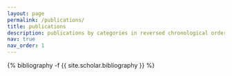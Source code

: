 ```yaml
---
layout: page
permalink: /publications/
title: publications
description: publications by categories in reversed chronological order. * means the corresponding author.
nav: true
nav_order: 1
---
```

<!-- _pages/publications.md -->
<div class="publications">

{% bibliography -f {{ site.scholar.bibliography }} %}

</div>
